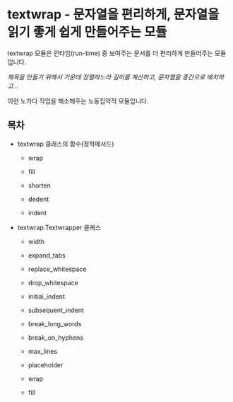 # textwrap - 문자열을 편리하게, 문자열을 읽기 좋게 쉽게 만들어주는 모듈

textwrap 모듈은 런타임(run-time) 중 보여주는 문서를 더 편리하게 만들어주는 모듈입니다.

*제목을 만들기 위해서 가운데 정렬하느라 길이를 계산하고, 문자열을 중간으로 배치하고...*

이런 노가다 작업을 해소해주는 노동집약적 모듈입니다.

## 목차

* textwrap 클래스의 함수(정적메서드)
    
    * wrap
    
    * fill
    
    * shorten
    
    * dedent
    
    * indent

* textwrap.Textwrapper 클래스

    * width
    
    * expand_tabs
    
    * replace_whitespace
    
    * drop_whitespace
    
    * initial_indent
    
    * subsequent_indent
    
    * break_long_words
    
    * break_on_hyphens

    * max_lines
    
    * placeholder
    
    * wrap
    
    * fill